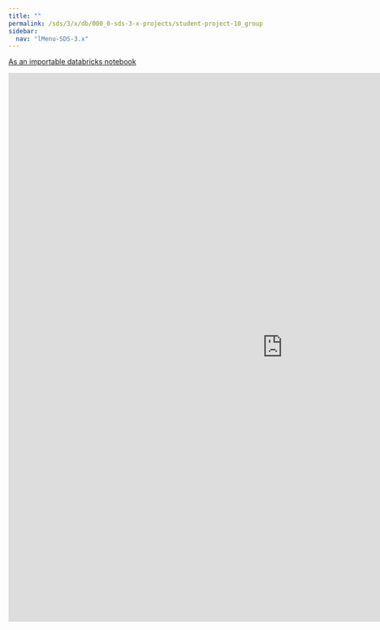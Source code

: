 ```yaml
---
title: ""
permalink: /sds/3/x/db/000_0-sds-3-x-projects/student-project-10_group-Geosmus/05_appendix_get-cc-data/
sidebar:
  nav: "lMenu-SDS-3.x"
---
```


[As an importable databricks notebook](https://lamastex.github.io/scalable-data-science/sds/3/x/db/000_0-sds-3-x-projects/student-project-10_group-Geosmus/05_appendix_get-cc-data.html)

<iframe src="https://lamastex.github.io/scalable-data-science/sds/3/x/db/000_0-sds-3-x-projects/student-project-10_group-Geosmus/05_appendix_get-cc-data.html" width="1080" height="1080" frameborder="0"></iframe>

